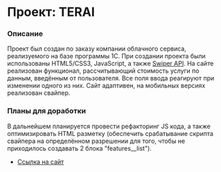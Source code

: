 # Проект: TERAI

### Описание

Проект был создан по заказу компании облачного сервиса, реализуемого на базе программы 1С. При создании проекта были использованы HTML5/CSS3, JavaScript, а также [Swiper API](https://swiperjs.com/swiper-api). На сайте реализован функционал, рассчитывающий стоимость услуги по данным, введённым от пользователя. Все поля ввода реагируют при изменении одного из них. Сайт адаптивен, на мобильных версиях реализован свайпер.

### Планы для доработки

В дальнейшем планируется провести рефакторинг JS кода, а также оптимизировать HTML разметку (обеспечить срабатывание скрипта свайпера на определённом разрешении для того, чтобы не приходилось создавать 2 блока "features__list").

* [Ссылка на сайт](https://stankena.github.io/terai-project)
